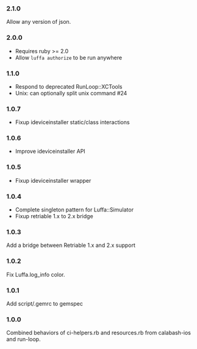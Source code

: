 ### 2.1.0

Allow any version of json.

### 2.0.0

* Requires ruby >= 2.0
* Allow `luffa authorize` to be run anywhere


### 1.1.0

* Respond to deprecated RunLoop::XCTools
* Unix: can optionally split unix command #24

### 1.0.7

* Fixup ideviceinstaller static/class interactions

### 1.0.6

* Improve ideviceinstaller API

### 1.0.5

* Fixup ideviceinstaller wrapper

### 1.0.4

* Complete singleton pattern for Luffa::Simulator
* Fixup retriable 1.x to 2.x bridge

### 1.0.3

Add a bridge between Retriable 1.x and 2.x support

### 1.0.2

Fix Luffa.log\_info color.

### 1.0.1

Add script/.gemrc to gemspec

### 1.0.0

Combined behaviors of ci-helpers.rb and resources.rb
from calabash-ios and run-loop.

